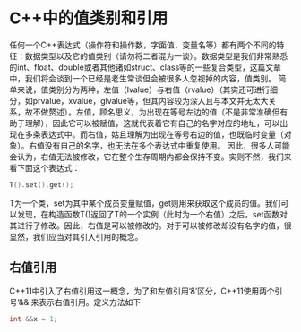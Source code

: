 # C++中的值类别和引用
任何一个C++表达式（操作符和操作数，字面值，变量名等）都有两个不同的特征：数据类型以及它的值类别（请勿将二者混为一谈）。数据类型是我们非常熟悉的int、float、double或者其他诸如struct、class等的一些复合类型，这篇文章中，我们将会谈到一个已经是老生常谈但会被很多人忽视掉的内容，值类别。
简单来说，值类别分为两种，左值（lvalue）与右值（rvalue）（其实还可进行细分，如prvalue，xvalue，glvalue等，但其内容较为深入且与本文并无太大关系，故不做赘述）。左值，顾名思义，为出现在等号左边的值（不是非常准确但有助于理解），因此它可以被赋值，这就代表着它有自己的名字对应的地址，可以出现在多条表达式中。而右值，姑且理解为出现在等号右边的值，也既临时变量（对象）。右值没有自己的名字，也无法在多个表达式中重复使用。
因此，很多人可能会认为，右值无法被修改，它在整个生存周期内都会保持不变。实则不然，我们来看下面这个表达式：
```C++
T().set().get();
```
T为一个类，set为其中某个成员变量赋值，get则用来获取这个成员的值。我们可以发现，在构造函数T()返回了T的一个实例（此时为一个右值）之后，set函数对其进行了修改。因此，右值是可以被修改的。对于可以被修改却没有名字的值，很显然，我们应当对其引入引用的概念。
## 右值引用
C++11中引入了右值引用这一概念，为了和左值引用‘&’区分，C++11使用两个引号‘&&’来表示右值引用。定义方法如下
```C++
int &&x = 1;
```